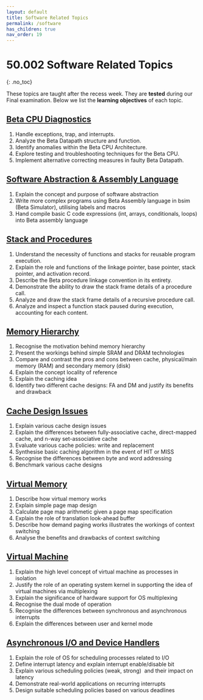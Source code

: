```yaml
---
layout: default
title: Software Related Topics
permalink: /software
has_children: true
nav_order: 19
---
```


# 50.002 Software Related Topics
{: .no_toc}

These topics are taught after the recess week. They are **tested** during our Final examination. Below we list the **learning objectives** of each topic. 
## [Beta CPU Diagnostics](https://natalieagus.github.io/50002/notes/betadiagnostics)
1. Handle exceptions, trap, and interrupts. 
2. Analyze the Beta Datapath structure and function.
3. Identify anomalies within the Beta CPU Architecture.
4. Explore testing and troubleshooting techniques for the Beta CPU.
5. Implement alternative correcting measures in faulty Beta Datapath.

## [Software Abstraction & Assembly Language](https://natalieagus.github.io/50002/notes/assemblersandcompilers)
1. Explain the concept and purpose of software abstraction 
2. Write more complex programs using Beta Assembly language in bsim (Beta Simulator), utilising labels and macros
3. Hand compile basic C code expressions (int, arrays, conditionals, loops) into Beta assembly language


## [Stack and Procedures](https://natalieagus.github.io/50002/notes/stackandprocedures)
1. Understand the necessity of functions and stacks for reusable program execution.
2. Explain the role and functions of the linkage pointer, base pointer, stack pointer, and activation record.
3. Describe the Beta procedure linkage convention in its entirety.
4. Demonstrate the ability to draw the stack frame details of a procedure call.
5. Analyze and draw the stack frame details of a recursive procedure call.
6. Analyze and inspect a function stack paused during execution, accounting for each content.

## [Memory Hierarchy](https://natalieagus.github.io/50002/notes/memoryhierarchy)
1. Recognise the motivation behind memory hierarchy 
2. Present the workings behind simple SRAM and DRAM technologies
3. Compare and contrast the pros and cons between cache, physical/main memory (RAM) and secondary memory (disk)
4. Explain the concept locality of reference
5. Explain the caching idea
6. Identify two different cache designs: FA and DM and justify its benefits and drawback

## [Cache Design Issues](https://natalieagus.github.io/50002/notes/cachedesignissues)
1. Explain various cache design issues
2. Explain the differences between fully-associative cache, direct-mapped cache, and n-way set-associative cache
3. Evaluate various cache policies: write and replacement
4. Synthesise basic caching algorithm in the event of HIT or MISS
5. Recognise the differences between byte and word addressing
6. Benchmark various cache designs

## [Virtual Memory](https://natalieagus.github.io/50002/notes/virtualmemory)
1. Describe how virtual memory works
2. Explain simple page map design
3. Calculate page map arithmetic given a page map specification
4. Explain the role of translation look-ahead buffer 
5. Describe how demand paging works
illustrates the workings of context switching
6. Analyse the benefits and drawbacks of context switching

## [Virtual Machine](https://natalieagus.github.io/50002/notes/virtualmachine)
1. Explain the high level concept of virtual machine as processes in isolation
2. Justify the role of an operating system kernel in supporting the idea of virtual machines via multiplexing
3. Explain the significance of hardware support for OS multiplexing
4. Recognise the dual mode of operation 
5. Recognise the differences between synchronous and asynchronous interrupts
6. Explain the differences  between user and kernel mode

## [Asynchronous I/O and Device Handlers](https://natalieagus.github.io/50002/notes/asyncio)
1. Explain the role of OS for scheduling processes related to I/O
2. Define interrupt latency and explain interrupt enable/disable bit
3. Explain various scheduling policies (weak, strong)  and their impact on latency
4. Demonstrate real-world applications on recurring interrupts
5. Design suitable scheduling policies based on various deadlines